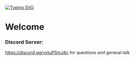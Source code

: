 <a href="https://git.io/typing-svg"><img src="https://readme-typing-svg.demolab.com?font=Fira+Code&pause=500&color=01838D&repeat=true&width=435&lines=Hi+there.;Feel+free+to+explore+my+repos!;%EF%BF%B0;%EF%BF%B0;%EF%BF%B0;...what+are+you+waiting+for%3F" alt="Typing SVG" /></a>

# Welcome

### Discord Server:
https://discord.gg/vytuPSmJ4c
for questions and general talk
